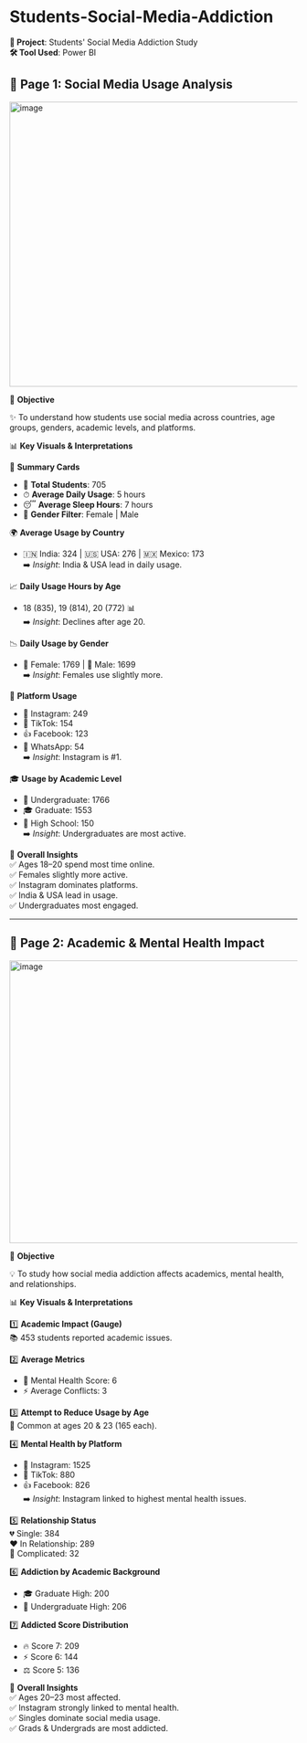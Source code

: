 # Students-Social-Media-Addiction 

**📌 Project**: Students' Social Media Addiction Study  
**🛠 Tool Used**: Power BI  

## 📄 Page 1: Social Media Usage Analysis 

<img width="888" height="499" alt="image" src="https://github.com/user-attachments/assets/7e194b4e-57c5-44f4-b214-aa1a3b22e5bf" />


🎯 **Objective**  

✨ To understand how students use social media across countries, age groups, genders, academic levels, and platforms.  

📊 **Key Visuals & Interpretations**  

🧾 **Summary Cards**  
- 👥 **Total Students**: 705  
- ⏱ **Average Daily Usage**: 5 hours  
- 😴 **Average Sleep Hours**: 7 hours  
- 🚻 **Gender Filter**: Female | Male  

🌍 **Average Usage by Country**  
- 🇮🇳 India: 324 | 🇺🇸 USA: 276 | 🇲🇽 Mexico: 173  
➡️ *Insight*: India & USA lead in daily usage.  

📈 **Daily Usage Hours by Age**  
- 18 (835), 19 (814), 20 (772) 📊  
➡️ *Insight*: Declines after age 20.  

📉 **Daily Usage by Gender**  
- 👩 Female: 1769 | 👨 Male: 1699  
➡️ *Insight*: Females use slightly more.  

🍩 **Platform Usage**  
- 📸 Instagram: 249  
- 🎵 TikTok: 154  
- 👍 Facebook: 123  
- 💬 WhatsApp: 54  
➡️ *Insight*: Instagram is #1.  

🎓 **Usage by Academic Level**  
- 🏫 Undergraduate: 1766  
- 🎓 Graduate: 1553  
- 📖 High School: 150  
➡️ *Insight*: Undergraduates are most active.  

📝 **Overall Insights**  
✅ Ages 18–20 spend most time online.  
✅ Females slightly more active.  
✅ Instagram dominates platforms.  
✅ India & USA lead in usage.  
✅ Undergraduates most engaged.  

---

## 📄 Page 2: Academic & Mental Health Impact 

<img width="885" height="495" alt="image" src="https://github.com/user-attachments/assets/49a43e06-d99c-4cb0-a3e4-e6b5de50ae0b" />


🎯 **Objective**  

💡 To study how social media addiction affects academics, mental health, and relationships.  

📊 **Key Visuals & Interpretations**  

1️⃣ **Academic Impact (Gauge)**  
📚 453 students reported academic issues.  

2️⃣ **Average Metrics**  
- 🧠 Mental Health Score: 6  
- ⚡ Average Conflicts: 3  

3️⃣ **Attempt to Reduce Usage by Age**  
🔄 Common at ages 20 & 23 (165 each).  

4️⃣ **Mental Health by Platform**  
- 📸 Instagram: 1525  
- 🎵 TikTok: 880  
- 👍 Facebook: 826  
➡️ *Insight*: Instagram linked to highest mental health issues.  

5️⃣ **Relationship Status**  
💔 Single: 384  
❤️ In Relationship: 289  
🤯 Complicated: 32  

6️⃣ **Addiction by Academic Background**  
- 🎓 Graduate High: 200  
- 🏫 Undergraduate High: 206  

7️⃣ **Addicted Score Distribution**  
- 🔥 Score 7: 209  
- ⚡ Score 6: 144  
- ⚖️ Score 5: 136  

📝 **Overall Insights**  
✅ Ages 20–23 most affected.  
✅ Instagram strongly linked to mental health.  
✅ Singles dominate social media usage.  
✅ Grads & Undergrads are most addicted.  

